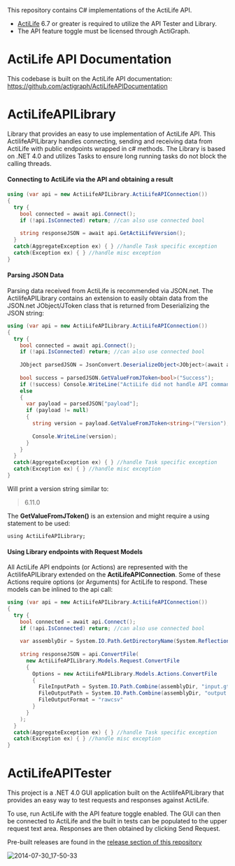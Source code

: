 This repository contains C# implementations of the ActiLife API.

* [ActiLife](http://actigraphcorp.com/actilife) 6.7 or greater is required to utilize the API Tester and Library.
* The API feature toggle must be licensed through ActiGraph.

ActiLife API Documentation
==========================
This codebase is built on the ActiLife API documentation: https://github.com/actigraph/ActiLifeAPIDocumentation

ActiLifeAPILibrary
==================
Library that provides an easy to use implementation of ActiLife API.  This ActilifeAPILibrary handles connecting, sending and receiving data from ActiLife with public endpoints wrapped in c# methods.  The Library is based on .NET 4.0 and utilizes Tasks to ensure long running tasks do not block the calling threads.

#### Connecting to ActiLife via the API and obtaining a result


```c#
using (var api = new ActiLifeAPILibrary.ActiLifeAPIConnection())
{
  try {
    bool connected = await api.Connect();
    if (!api.IsConnected) return; //can also use connected bool
      
    string responseJSON = await api.GetActiLifeVersion();
  }
  catch(AggregateException ex) { } //handle Task specific exception
  catch(Exception ex) { } //handle misc exception
}
```

#### Parsing JSON Data

Parsing data received from ActiLife is recommended via JSON.net.  The ActilifeAPILibrary contains an extension to easily obtain data from the JSON.net JObject/JToken class that is returned from Deserializing the JSON string:

```c#
using (var api = new ActiLifeAPILibrary.ActiLifeAPIConnection())
{
  try {
    bool connected = await api.Connect();
    if (!api.IsConnected) return; //can also use connected bool
    
    JObject parsedJSON = JsonConvert.DeserializeObject<JObject>(await api.GetActiLifeVersion());
    
    bool success = parsedJSON.GetValueFromJToken<bool>("Success");
    if (!success) Console.WriteLine("ActiLife did not handle API command!");
    else
    {
      var payload = parsedJSON["payload"];
      if (payload != null)
      {
        string version = payload.GetValueFromJToken<string>("Version");
        
        Console.WriteLine(version);
      }
    }
  }
  catch(AggregateException ex) { } //handle Task specific exception
  catch(Exception ex) { } //handle misc exception
}
```

Will print a version string similar to:

> 6.11.0

The **GetValueFromJToken()** is an extension and might require a using statement to be used:

```
using ActiLifeAPILibrary;
```

#### Using Library endpoints with Request Models

All ActiLife API endpoints (or Actions) are represented with the ActilifeAPILibrary extended on the **ActiLifeAPIConnection**.  Some of these Actions require options (or Arguments) for ActiLife to respond.  These models can be inlined to the api call:

```c#
using (var api = new ActiLifeAPILibrary.ActiLifeAPIConnection())
{
  try {
    bool connected = await api.Connect();
    if (!api.IsConnected) return; //can also use connected bool
    
    var assemblyDir = System.IO.Path.GetDirectoryName(System.Reflection.Assembly.GetExecutingAssembly().Location);
    
    string responseJSON = api.ConvertFile(
      new ActiLifeAPILibrary.Models.Request.ConvertFile
      {
        Options = new ActiLifeAPILibrary.Models.Actions.ConvertFile
        {
          FileInputPath = System.IO.Path.Combine(assemblyDir, "input.gt3x"),
          FileOutputPath = System.IO.Path.Combine(assemblyDir, "output.csv"),
          FileOutputFormat = "rawcsv"
        }
      }
    );
  }
  catch(AggregateException ex) { } //handle Task specific exception
  catch(Exception ex) { } //handle misc exception
}
```

ActiLifeAPITester
=================
This project is a .NET 4.0 GUI application built on the ActilifeAPILibrary that provides an easy way to test requests and responses against ActiLife. 

To use, run ActiLife with the API feature toggle enabled. The GUI can then be connected to ActiLife and the built in tests can be populated to the upper request text area. Responses are then obtained by clicking Send Request.

Pre-built releases are found in the [release section of this repository](https://github.com/actigraph/ActiLifeAPIDemoCSharp/releases)

![2014-07-30_17-50-33](https://cloud.githubusercontent.com/assets/92913/3757691/1e56f114-183c-11e4-852f-f11bf0b1071b.png)
